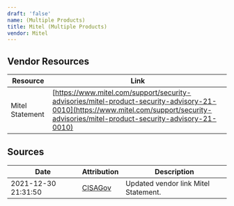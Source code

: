 ```yaml
---
draft: 'false'
name: (Multiple Products)
title: Mitel (Multiple Products)
vendor: Mitel
---
```


## Vendor Resources
| Resource | Link |
| --- | --- |
| Mitel Statement | [https://www.mitel.com/support/security-advisories/mitel-product-security-advisory-21-0010](https://www.mitel.com/support/security-advisories/mitel-product-security-advisory-21-0010) |



## Sources
| Date | Attribution | Description |
| --- | --- | --- |
| 2021-12-30 21:31:50 | [CISAGov](https://raw.githubusercontent.com/cisagov/log4j-affected-db/develop/README.md) | Updated vendor link Mitel Statement.  |
